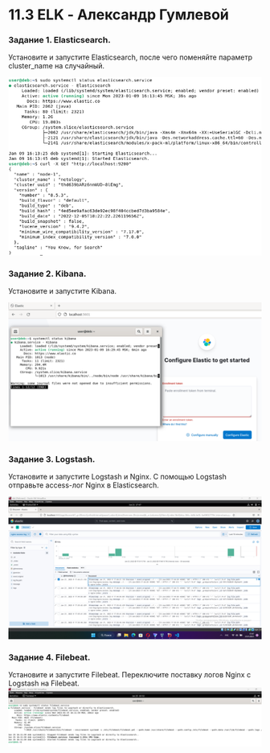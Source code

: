 # 11.3 ELK - Александр Гумлевой
### Задание 1. Elasticsearch.

Установите и запустите Elasticsearch, после чего поменяйте параметр cluster_name на случайный.

![Задание 1](./img/img-1.png)

### Задание 2. Kibana.

Установите и запустите Kibana.

![Задание 2](./img/img-2.png)

### Задание 3. Logstash.

Установите и запустите Logstash и Nginx. С помощью Logstash отправьте access-лог Nginx в Elasticsearch.

![Задание 3](./img/img-3.png)

### Задание 4. Filebeat.

Установите и запустите Filebeat. Переключите поставку логов Nginx с Logstash на Filebeat.
![Задание 4](./img/img-4.png)